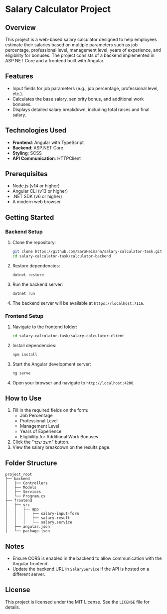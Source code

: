 # Salary Calculator Project

## Overview
This project is a web-based salary calculator designed to help employees estimate their salaries based on multiple parameters such as job percentage, professional level, management level, years of experience, and eligibility for bonuses. The project consists of a backend implemented in ASP.NET Core and a frontend built with Angular.

## Features
- Input fields for job parameters (e.g., job percentage, professional level, etc.).
- Calculates the base salary, seniority bonus, and additional work bonuses.
- Displays detailed salary breakdown, including total raises and final salary.

## Technologies Used
- **Frontend**: Angular with TypeScript
- **Backend**: ASP.NET Core
- **Styling**: SCSS
- **API Communication**: HTTPClient

## Prerequisites
- Node.js (v14 or higher)
- Angular CLI (v13 or higher)
- .NET SDK (v6 or higher)
- A modern web browser

## Getting Started

### Backend Setup
1. Clone the repository:
   ```bash
   git clone https://github.com/SaraHeimann/salary-calculator-task.git
   cd salary-calculator-task/calculator-backend
   ```
2. Restore dependencies:
   ```bash
   dotnet restore
   ```
3. Run the backend server:
   ```bash
   dotnet run
   ```
4. The backend server will be available at `https://localhost:7116`.

### Frontend Setup
1. Navigate to the frontend folder:
   ```bash
   cd salary-calculator-task/salary-calculator-client
   ```
2. Install dependencies:
   ```bash
   npm install
   ```
3. Start the Angular development server:
   ```bash
   ng serve
   ```
4. Open your browser and navigate to `http://localhost:4200`.

## How to Use
1. Fill in the required fields on the form:
   - Job Percentage
   - Professional Level
   - Management Level
   - Years of Experience
   - Eligibility for Additional Work Bonuses
2. Click the "חשב שכר" button.
3. View the salary breakdown on the results page.

## Folder Structure
```
project_root
├── backend
│   ├── Controllers
│   ├── Models
│   ├── Services
│   └── Program.cs
├── frontend
│   ├── src
│   │   ├── app
│   │   │   ├── salary-input-form
│   │   │   ├── salary-result
│   │   │   └── salary.service
│   ├── angular.json
│   └── package.json
```

## Notes
- Ensure CORS is enabled in the backend to allow communication with the Angular frontend.
- Update the backend URL in `SalaryService` if the API is hosted on a different server.

## License
This project is licensed under the MIT License. See the `LICENSE` file for details.

